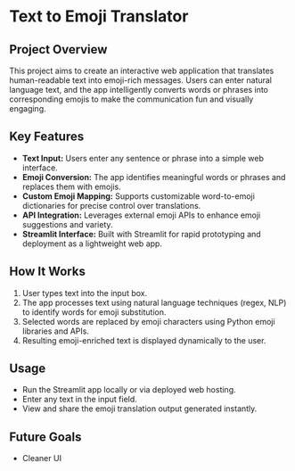 # Text to Emoji Translator

## Project Overview
This project aims to create an interactive web application that translates human-readable text into emoji-rich messages. Users can enter natural language text, and the app intelligently converts words or phrases into corresponding emojis to make the communication fun and visually engaging.

## Key Features
- **Text Input:** Users enter any sentence or phrase into a simple web interface.
- **Emoji Conversion:** The app identifies meaningful words or phrases and replaces them with emojis.
- **Custom Emoji Mapping:** Supports customizable word-to-emoji dictionaries for precise control over translations.
- **API Integration:** Leverages external emoji APIs to enhance emoji suggestions and variety.
- **Streamlit Interface:** Built with Streamlit for rapid prototyping and deployment as a lightweight web app.

## How It Works
1. User types text into the input box.
2. The app processes text using natural language techniques (regex, NLP) to identify words for emoji substitution.
3. Selected words are replaced by emoji characters using Python emoji libraries and APIs.
4. Resulting emoji-enriched text is displayed dynamically to the user.

## Usage
- Run the Streamlit app locally or via deployed web hosting.
- Enter any text in the input field.
- View and share the emoji translation output generated instantly.

## Future Goals
- Cleaner UI
